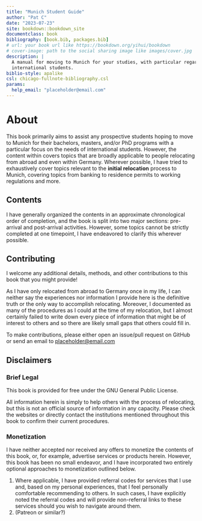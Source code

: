 ```yaml
--- 
title: "Munich Student Guide"
author: "Pat C"
date: "2023-07-23"
site: bookdown::bookdown_site
documentclass: book
bibliography: [book.bib, packages.bib]
# url: your book url like https://bookdown.org/yihui/bookdown
# cover-image: path to the social sharing image like images/cover.jpg
description: |
  A manual for moving to Munich for your studies, with particular regard for
  international students.
biblio-style: apalike
csl: chicago-fullnote-bibliography.csl
params:
  help_email: "placeholder@email.com"
---
```


# About

This book primarily aims to assist any prospective students hoping to move to Munich for their bachelors, masters, and/or PhD programs with a particular focus on the needs of international students. However, the content within covers topics that are broadly applicable to people relocating from abroad and even within Germany. Wherever possible, I have tried to exhaustively cover topics relevant to the **initial relocation** process to Munich, covering topics from banking to residence permits to working regulations and more.

## Contents

I have generally organized the contents in an approximate chronological order of completion, and the book is split into two major sections: pre-arrival and post-arrival activities. However, some topics cannot be strictly completed at one timepoint, I have endeavored to clarify this wherever possible.

## Contributing

I welcome any additional details, methods, and other contributions to this book that you might provide!

As I have only relocated from abroad to Germany once in my life, I can neither say the experiences nor information I provide here is the definitive truth or the only way to accomplish relocating. Moreover, I documented as many of the procedures as I could at the time of my relocation, but I almost certainly failed to write down every piece of information that might be of interest to others and so there are likely small gaps that others could fill in.

To make contributions, please either open an issue/pull request on GitHub or send an email to placeholder@email.com

## Disclaimers

### Brief Legal

This book is provided for free under the GNU General Public License.

All information herein is simply to help others with the process of relocating, but this is not an official source of information in any capacity. Please check the websites or directly contact the institutions mentioned throughout this book to confirm their current procedures.


### Monetization

I have neither accepted nor received any offers to monetize the contents of this book, or, for example, advertise services or products herein. However, this book has been no small endeavor, and I have incorporated two entirely optional approaches to monetization outlined below.

1. Where applicable, I have provided referral codes for services that I use and, based on my personal experiences, that I feel personally comfortable recommending to others. In such cases, I have explicitly noted the referral codes and will provide non-referral links to these services should you wish to navigate around them.
2. (Patreon or similar?)



